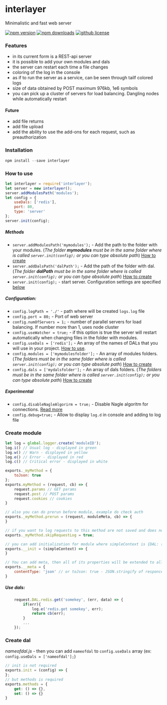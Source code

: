 # interlayer
Minimalistic and fast web server

[![npm version](https://img.shields.io/npm/v/interlayer.svg?style=flat-square)](https://www.npmjs.com/package/interlayer)
[![npm downloads](https://img.shields.io/npm/dm/interlayer.svg?style=flat-square)](https://www.npmjs.com/package/interlayer)
[![github license](https://img.shields.io/github/license/donkilluminatti/interlayer.svg)](https://github.com/DonKilluminatti/interlayer/blob/master/LICENSE)

### Features
* in its current form is a REST-api server
* it is possible to add your own modules and dals
* the server can restart each time a file changes
* coloring of the log in the console
* as if to run the server as a service, can be seen through tailf colored logs
* size of data obtained by POST maximum 976kb, 1e6 symbols
* you can pick up a cluster of servers for load balancing. Dangling nodes while automatically restart

#### Future
* add file returns
* add file upload
* add the ability to use the add-ons for each request, such as preauthorization

### Installation
```js
npm install --save interlayer
```	

### How to use
```js
let interlayer = require('interlayer');
let server = new interlayer();
server.addModulesPath('modules');
let config = {
    useDals: ['redis'],
    port: 80,
    type: 'server'
};
server.init(config);
```	
##### Methods
* `server.addModulesPath('mymodules');` - Add the path to the folder with your modules. (_The folder **mymodules** must be in the same folder where is called `server.init(config);` or you can type absolute path_)  [How to create](#create-module)
* `server.addDalsPath('dalPath');` - Add the path of the folder with dal. (_The folder **dalPath** must be in the same folder where is called `server.init(config);` or you can type absolute path_) [How to create](#create-dal)
* `server.init(config);` - start server. Configuration settings are specified [below](#configuration)

##### Configuration:
* `config.logPath = './'` - path where will be created `logs.log` file
* `config.port = 80;` - Port of web server
* `config.numOfServers = 1;` - number of parallel servers for load balancing. If number more than 1, uses node cluster
* `config.useWatcher = true;` - if this option is true the server will restart automatically when changing files in the folder with modules.
* `config.useDals = ['redis'];` - An array of the names of DALs that you will use in your project. [How to use](#use-dals).
* `config.modules = ['mymodulesfolder'];` - An array of modules folders. (_The folders must be in the same folder where is called `server.init(config);` or you can type absolute path_) [How to create](#create-module)
* `config.dals = ['mydalsfolder'];` - An array of dals folders. (_The folders must be in the same folder where is called `server.init(config);` or you can type absolute path_) [How to create](#create-dal)

##### Experimental
* `config.disableNagleAlgorirm = true;` - Disable Nagle algoritm for connections. [Read more](https://en.wikipedia.org/wiki/Nagle%27s_algorithm)
* `config.debug=true;` - Allow to display `log.d` in console and adding to log file


### Create module
```js
let log = global.logger.create('moduleID');
log.i() // Usual log - displayed in green
log.w() // Warn - displayed in yellow
log.e() // Error - displayed in red
log.c() // Critical error - displayed in white

exports._myMethod = {
    toJson: true
};
exports.myMethod = (request, cb) => {
    request.params // GET params
    request.post // POST params
    request.cookies // cookies
}

// also you can do prerun before module, example do check auth
exports._myMethod.prerun = (request, moduleMeta, cb) => {
}

// if you want to log requests to this method are not saved and does not appear in the console, you can add
exports._myMethod.skipRequestLog = true;

// you can add initialization for module where simpleContext is {DAL: {}}
exports.__init = (simpleContext) => {
}

// You can add meta, then all of its properties will be extended to all methods of the module
exports.__meta = {
    contentType: 'json' // or toJson: true - JSON.stringify of responce data
}
```

##### Use dals:
```js
    request.DAL.redis.get('somekey', (err, data) => {
        if(err){
            log.e('redis.get somekey', err);
            return cb(err);
        }
        ...
    });
```

### Create dal
*nameofdal.js* - then you can add `nameofdal` to `config.useDals` array (ex: `config.useDals = ['nameofdal'];`)
```js
// init is not required
exports.init = (config) => {
};
// but methods is required
exports.methods = {
    get: () => {},
    set: () => {}
}
```
